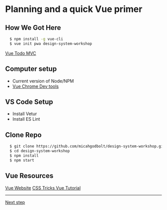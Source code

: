 # Planning and a quick Vue primer

## How We Got Here

```bash
  $ npm install -g vue-cli
  $ vue init pwa design-system-workshop
```

[Vue Todo MVC](https://vuejs.org/v2/examples/todomvc.html)

## Computer setup

- Current version of Node/NPM
- [Vue Chrome Dev tools](https://chrome.google.com/webstore/detail/vuejs-devtools/nhdogjmejiglipccpnnnanhbledajbpd?hl=en)

## VS Code Setup

- Install Vetur
- Install ES Lint

## Clone Repo

```bash
  $ git clone https://github.com/micahgodbolt/design-system-workshop.git
  $ cd design-system-workshop
  $ npm install
  $ npm start
```

## Vue Resources

[Vue Website](https://vuejs.org/)
[CSS Tricks Vue Tutorial](https://css-tricks.com/guides/vue/)

---
[Next step](./step-1.md)
